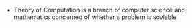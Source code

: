 - Theory of Computation is a branch of computer science and mathematics concerned of whether a problem is sovlable 